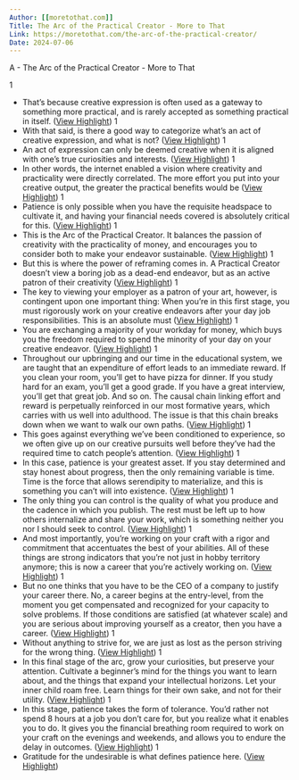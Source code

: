 ```yaml
---
Author: [[moretothat.com]]
Title: The Arc of the Practical Creator - More to That
Link: https://moretothat.com/the-arc-of-the-practical-creator/
Date: 2024-07-06
---
```

A - The Arc of the Practical Creator - More to That

1
- That’s because creative expression is often used as a gateway to something more practical, and is rarely accepted as something practical in itself. ([View Highlight](https://instapaper.com/read/1504343697/19494643))
1
- With that said, is there a good way to categorize what’s an act of creative expression, and what is not? ([View Highlight](https://instapaper.com/read/1504343697/19494649))
1
- An act of expression can only be deemed creative when it is aligned with one’s true curiosities and interests. ([View Highlight](https://instapaper.com/read/1504343697/19494651))
1
- In other words, the internet enabled a vision where creativity and practicality were directly correlated. The more effort you put into your creative output, the greater the practical benefits would be ([View Highlight](https://instapaper.com/read/1504343697/19494657))
1
- Patience is only possible when you have the requisite headspace to cultivate it, and having your financial needs covered is absolutely critical for this. ([View Highlight](https://instapaper.com/read/1504343697/19494660))
1
- This is the Arc of the Practical Creator. It balances the passion of creativity with the practicality of money, and encourages you to consider both to make your endeavor sustainable. ([View Highlight](https://instapaper.com/read/1504343697/19494662))
1
- But this is where the power of reframing comes in. A Practical Creator doesn’t view a boring job as a dead-end endeavor, but as an active patron of their creativity ([View Highlight](https://instapaper.com/read/1504343697/19494670))
1
- The key to viewing your employer as a patron of your art, however, is contingent upon one important thing: When you’re in this first stage, you must rigorously work on your creative endeavors after your day job responsibilities. This is an absolute must ([View Highlight](https://instapaper.com/read/1504343697/19494673))
1
- You are exchanging a majority of your workday for money, which buys you the freedom required to spend the minority of your day on your creative endeavor. ([View Highlight](https://instapaper.com/read/1504343697/19494675))
1
- Throughout our upbringing and our time in the educational system, we are taught that an expenditure of effort leads to an immediate reward. If you clean your room, you’ll get to have pizza for dinner. If you study hard for an exam, you’ll get a good grade. If you have a great interview, you’ll get that great job. And so on. The causal chain linking effort and reward is perpetually reinforced in our most formative years, which carries with us well into adulthood.
  The issue is that this chain breaks down when we want to walk our own paths. ([View Highlight](https://instapaper.com/read/1504343697/19494683))
1
- This goes against everything we’ve been conditioned to experience, so we often give up on our creative pursuits well before they’ve had the required time to catch people’s attention. ([View Highlight](https://instapaper.com/read/1504343697/19494685))
1
- In this case, patience is your greatest asset. If you stay determined and stay honest about progress, then the only remaining variable is time. Time is the force that allows serendipity to materialize, and this is something you can’t will into existence. ([View Highlight](https://instapaper.com/read/1504343697/19494696))
1
- The only thing you can control is the quality of what you produce and the cadence in which you publish. The rest must be left up to how others internalize and share your work, which is something neither you nor I should seek to control. ([View Highlight](https://instapaper.com/read/1504343697/19494697))
1
- And most importantly, you’re working on your craft with a rigor and commitment that accentuates the best of your abilities. All of these things are strong indicators that you’re not just in hobby territory anymore; this is now a career that you’re actively working on. ([View Highlight](https://instapaper.com/read/1504343697/19494701))
1
- But no one thinks that you have to be the CEO of a company to justify your career there. No, a career begins at the entry-level, from the moment you get compensated and recognized for your capacity to solve problems. If those conditions are satisfied (at whatever scale) and you are serious about improving yourself as a creator, then you have a career. ([View Highlight](https://instapaper.com/read/1504343697/19494703))
1
- Without anything to strive for, we are just as lost as the person striving for the wrong thing. ([View Highlight](https://instapaper.com/read/1504343697/19494709))
1
- In this final stage of the arc, grow your curiosities, but preserve your attention. Cultivate a beginner’s mind for the things you want to learn about, and the things that expand your intellectual horizons. Let your inner child roam free. Learn things for their own sake, and not for their utility. ([View Highlight](https://instapaper.com/read/1504343697/19494711))
1
- In this stage, patience takes the form of tolerance. You’d rather not spend 8 hours at a job you don’t care for, but you realize what it enables you to do. It gives you the financial breathing room required to work on your craft on the evenings and weekends, and allows you to endure the delay in outcomes. ([View Highlight](https://instapaper.com/read/1504343697/19494725))
1
- Gratitude for the undesirable is what defines patience here. ([View Highlight](https://instapaper.com/read/1504343697/19494729))
